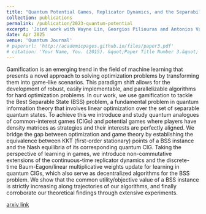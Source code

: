 ```yaml
---
title: "Quantum Potential Games, Replicator Dynamics, and the Separability Problem"
collection: publications
permalink: /publication/2023-quantum-potential
excerpt: 'Joint work with Wayne Lin, Georgios Piliouras and Antonios Varvitsiotis'
date: Apr 2025
venue: 'Quantum Journal'
# paperurl: 'http://academicpages.github.io/files/paper3.pdf'
# citation: 'Your Name, You. (2015). &quot;Paper Title Number 3.&quot; <i>Journal 1</i>. 1(3).'
---
```

Gamification is an emerging trend in the field of machine learning that presents a novel approach to solving optimization problems by transforming them into game-like scenarios. This paradigm shift allows for the development of robust, easily implementable, and parallelizable algorithms for hard optimization problems. In our work, we use gamification to tackle the Best Separable State (BSS) problem, a fundamental problem in quantum information theory that involves linear optimization over the set of separable quantum states. To achieve this we introduce and study quantum analogues of common-interest games (CIGs) and potential games where players have density matrices as strategies and their interests are perfectly aligned. We bridge the gap between optimization and game theory by establishing the equivalence between KKT (first-order stationary) points of a BSS instance and the Nash equilibria of its corresponding quantum CIG. Taking the perspective of learning in games, we introduce non-commutative extensions of the continuous-time replicator dynamics and the discrete-time Baum-Eagon/linear multiplicative weights update for learning in quantum CIGs, which also serve as decentralized algorithms for the BSS problem. We show that the common utility/objective value of a BSS instance is strictly increasing along trajectories of our algorithms, and finally corroborate our theoretical findings through extensive experiments. 

[arxiv link](https://quantum-journal.org/papers/q-2025-04-03-1689/)